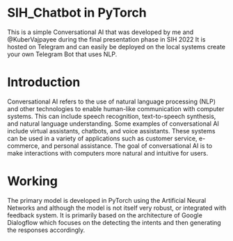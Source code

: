 # SIH_Chatbot in PyTorch

This is a simple Conversational AI that was developed by me and @KuberVajpayee during the final presentation phase in SIH 2022
It is hosted on Telegram and can easily be deployed on the local systems create your own Telegram Bot that uses NLP.

# Introduction

Conversational AI refers to the use of natural language processing (NLP) and other technologies to enable human-like communication with computer systems. This can include speech recognition, text-to-speech synthesis, and natural language understanding. Some examples of conversational AI include virtual assistants, chatbots, and voice assistants. These systems can be used in a variety of applications such as customer service, e-commerce, and personal assistance. The goal of conversational AI is to make interactions with computers more natural and intuitive for users.

# Working
The primary model is developed in PyTorch using the Artificial Neural Networks and although the model is not itself very robust, or integrated with feedback system. It is primarily based on the architecture of Google Dialogflow which focuses on the detecting the intents and then generating the responses accordingly.

